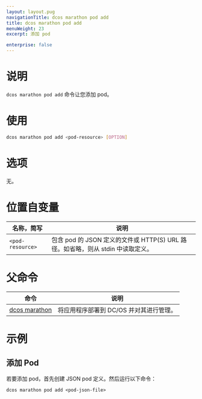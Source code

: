 ```yaml
---
layout: layout.pug
navigationTitle: dcos marathon pod add
title: dcos marathon pod add
menuWeight: 23
excerpt: 添加 pod

enterprise: false
---
```



# 说明
`dcos marathon pod add` 命令让您添加 pod。

# 使用

```bash
dcos marathon pod add <pod-resource> [OPTION]
```

# 选项

无。

# 位置自变量

| 名称，简写 | 说明 |
|---------|-------------|
| `<pod-resource>` | 包含 pod 的 JSON 定义的文件或 HTTP(S) URL 路径。如省略，则从 stdin 中读取定义。|

# 父命令

| 命令 | 说明 |
|---------|-------------|
| [dcos marathon](/1.11/cli/command-reference/dcos-marathon/) | 将应用程序部署到 DC/OS 并对其进行管理。|

# 示例

## 添加 Pod

若要添加 pod，首先创建 JSON pod 定义。然后运行以下命令：
```
dcos marathon pod add <pod-json-file>
```
